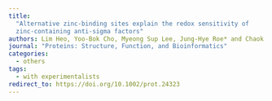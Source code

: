 ```yaml
---
title:
  "Alternative zinc-binding sites explain the redox sensitivity of
  zinc-containing anti-sigma factors"
authors: Lim Heo, Yoo-Bok Cho, Myeong Sup Lee, Jung-Hye Roe* and Chaok Seok*
journal: "Proteins: Structure, Function, and Bioinformatics"
categories:
  - others
tags:
  - with experimentalists
redirect_to: https://doi.org/10.1002/prot.24323
---
```

